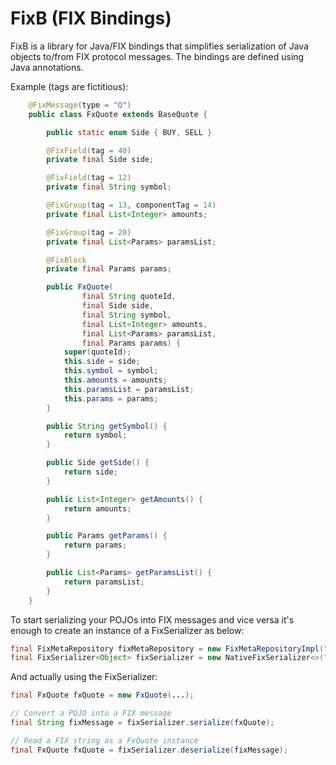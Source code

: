 FixB (FIX Bindings)
=====

FixB is a library for Java/FIX bindings that simplifies serialization of Java objects to/from FIX protocol messages. The bindings are defined using Java annotations.

Example (tags are fictitious):
```java
    @FixMessage(type = "Q")
    public class FxQuote extends BaseQuote {

        public static enum Side { BUY, SELL }

        @FixField(tag = 40)
        private final Side side;

        @FixField(tag = 12)
        private final String symbol;

        @FixGroup(tag = 13, componentTag = 14)
        private final List<Integer> amounts;

        @FixGroup(tag = 20)
        private final List<Params> paramsList;

        @FixBlock
        private final Params params;

        public FxQuote(
                final String quoteId,
                final Side side,
                final String symbol,
                final List<Integer> amounts,
                final List<Params> paramsList,
                final Params params) {
            super(quoteId);
            this.side = side;
            this.symbol = symbol;
            this.amounts = amounts;
            this.paramsList = paramsList;
            this.params = params;
        }

        public String getSymbol() {
            return symbol;
        }

        public Side getSide() {
            return side;
        }

        public List<Integer> getAmounts() {
            return amounts;
        }

        public Params getParams() {
            return params;
        }

        public List<Params> getParamsList() {
            return paramsList;
        }
    }
```

To start serializing your POJOs into FIX messages and vice versa it's enough to create an instance of a FixSerializer as below:

```java
final FixMetaRepository fixMetaRepository = new FixMetaRepositoryImpl("my.fix.classes.package");
final FixSerializer<Object> fixSerializer = new NativeFixSerializer<>("FIX.5.0", fixMetaRepository);
```

And actually using the FixSerializer:

```java
final FxQuote fxQuote = new FxQuote(...);

// Convert a POJO into a FIX message
final String fixMessage = fixSerializer.serialize(fxQuote);

// Read a FIX string as a FxQuote instance
final FxQuote fxQuote = fixSerializer.deserialize(fixMessage);
```